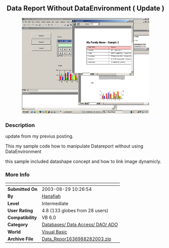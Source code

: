 ﻿<div align="center">

## Data Report Without DataEnvironment \( Update \)

<img src="PIC200381127443786.jpg">
</div>

### Description

update from my previus posting.

This my sample code how to manipulate Datareport without using DataEnvironment

this sample included datashape concept and how to link image dynamicly.
 
### More Info
 


<span>             |<span>
---                |---
**Submitted On**   |2003-08-29 10:26:54
**By**             |[Hanafiah](https://github.com/Planet-Source-Code/PSCIndex/blob/master/ByAuthor/hanafiah.md)
**Level**          |Intermediate
**User Rating**    |4.8 (133 globes from 28 users)
**Compatibility**  |VB 6\.0
**Category**       |[Databases/ Data Access/ DAO/ ADO](https://github.com/Planet-Source-Code/PSCIndex/blob/master/ByCategory/databases-data-access-dao-ado__1-6.md)
**World**          |[Visual Basic](https://github.com/Planet-Source-Code/PSCIndex/blob/master/ByWorld/visual-basic.md)
**Archive File**   |[Data\_Repor1636988282003\.zip](https://github.com/Planet-Source-Code/hanafiah-data-report-without-dataenvironment-update__1-47603/archive/master.zip)








